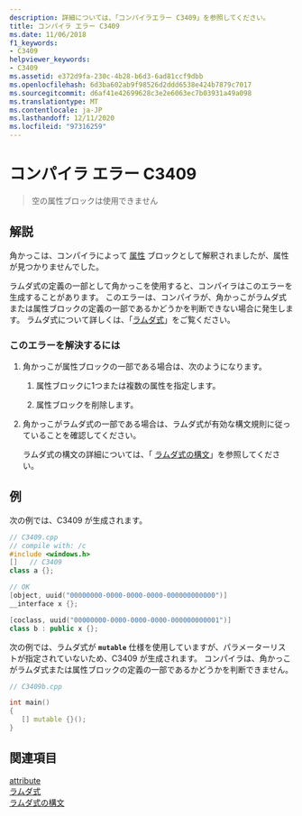 ```yaml
---
description: 詳細については、「コンパイラエラー C3409」を参照してください。
title: コンパイラ エラー C3409
ms.date: 11/06/2018
f1_keywords:
- C3409
helpviewer_keywords:
- C3409
ms.assetid: e372d9fa-230c-4b28-b6d3-6ad81ccf9dbb
ms.openlocfilehash: 6d3ba602ab9f98526d2ddd6538e424b7879c7017
ms.sourcegitcommit: d6af41e42699628c3e2e6063ec7b03931a49a098
ms.translationtype: MT
ms.contentlocale: ja-JP
ms.lasthandoff: 12/11/2020
ms.locfileid: "97316259"
---
```

# <a name="compiler-error-c3409"></a>コンパイラ エラー C3409

> 空の属性ブロックは使用できません

## <a name="remarks"></a>解説

角かっこは、コンパイラによって [属性](../../windows/attributes/attributes-alphabetical-reference.md) ブロックとして解釈されましたが、属性が見つかりませんでした。

ラムダ式の定義の一部として角かっこを使用すると、コンパイラはこのエラーを生成することがあります。 このエラーは、コンパイラが、角かっこがラムダ式または属性ブロックの定義の一部であるかどうかを判断できない場合に発生します。 ラムダ式について詳しくは、「[ラムダ式](../../cpp/lambda-expressions-in-cpp.md)」をご覧ください。

### <a name="to-correct-this-error"></a>このエラーを解決するには

1. 角かっこが属性ブロックの一部である場合は、次のようになります。

   1. 属性ブロックに1つまたは複数の属性を指定します。

   1. 属性ブロックを削除します。

1. 角かっこがラムダ式の一部である場合は、ラムダ式が有効な構文規則に従っていることを確認してください。

   ラムダ式の構文の詳細については、「 [ラムダ式の構文](../../cpp/lambda-expression-syntax.md)」を参照してください。

## <a name="examples"></a>例

次の例では、C3409 が生成されます。

```cpp
// C3409.cpp
// compile with: /c
#include <windows.h>
[]   // C3409
class a {};

// OK
[object, uuid("00000000-0000-0000-0000-000000000000")]
__interface x {};

[coclass, uuid("00000000-0000-0000-0000-000000000001")]
class b : public x {};
```

次の例では、ラムダ式が **`mutable`** 仕様を使用していますが、パラメーターリストが指定されていないため、C3409 が生成されます。 コンパイラは、角かっこがラムダ式または属性ブロックの定義の一部であるかどうかを判断できません。

```cpp
// C3409b.cpp

int main()
{
   [] mutable {}();
}
```

## <a name="see-also"></a>関連項目

[attribute](../../windows/attributes/attributes-alphabetical-reference.md)<br/>
[ラムダ式](../../cpp/lambda-expressions-in-cpp.md)<br/>
[ラムダ式の構文](../../cpp/lambda-expression-syntax.md)
